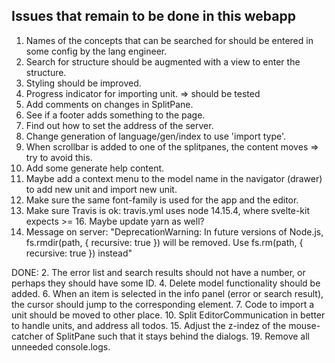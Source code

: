 ## Issues that remain to be done in this webapp

1. Names of the concepts that can be searched for should be entered in some config by the lang engineer.
3. Search for structure should be augmented with a view to enter the structure.
5. Styling should be improved.
8. Progress indicator for importing unit. => should be tested
9. Add comments on changes in SplitPane.
11. See if a footer adds something to the page.
12. Find out how to set the address of the server.
13. Change generation of language/gen/index to use 'import type'.
14. When scrollbar is added to one of the splitpanes, the content moves => try to avoid this.
16. Add some generate help content.
17. Maybe add a context menu to the model name in the navigator (drawer) to add new unit and import new unit.
18. Make sure the same font-family is used for the app and the editor.
20. Make sure Travis is ok: travis.yml uses node 14.15.4, where svelte-kit expects >= 16. Maybe update yarn as well?
21. Message on server: "DeprecationWarning: In future versions of Node.js, fs.rmdir(path, { recursive: true }) will be removed. Use fs.rm(path, { recursive: true }) instead"

DONE:
2. The error list and search results should not have a number, or perhaps they should have some ID.
4. Delete model functionality should be added.
6. When an item is selected in the info panel (error or search result), the cursor should jump to the corresponding
   element.
7. Code to import a unit should be moved to other place.
10. Split EditorCommunication in better to handle units, and address all todos.
15. Adjust the z-indez of the mouse-catcher of SplitPane such that it stays behind the dialogs.
19. Remove all unneeded console.logs.
